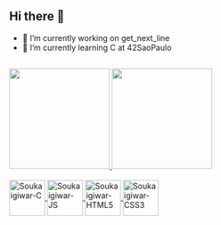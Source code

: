## Hi there 👋

- 🔭 I’m currently working on get_next_line
- 🌱 I’m currently learning C at 42SaoPaulo

##

<div>
  <a href="https://github.com/Soukaigiwar">
  <img height="180em" src="https://github-readme-stats.vercel.app/api?username=Soukaigiwar&show_icons=true&theme=dracula&include_all_commits=true&count_private=true"/>
  <img height="180em" src="https://github-readme-stats.vercel.app/api/top-langs/?username=Soukaigiwar&layout=compact&langs_count=7&theme=dracula"/>
</div>
<div style="display: inline_block"><br>
  <img align="center" alt="Soukaigiwar-C" height="64" width="64" src="https://icongr.am/devicon/c-original.svg?size=64&color=currentColor">
  <img align="center" alt="Soukaigiwar-JS" height="64" width="64" src="https://icongr.am/devicon/javascript-original.svg?size=64&color=currentColor">
  <img align="center" alt="Soukaigiwar-HTML5" height="64" width="64" src="https://icongr.am/devicon/html5-original.svg?size=64&color=currentColor">
  <img align="center" alt="Soukaigiwar-CSS3" height="64" width="64" src="https://icongr.am/devicon/css3-original.svg?size=64&color=currentColor">
<!--  
      <img align="center" alt="Soukaigiwar-PHP" height="64" width="64" src="https://icongr.am/devicon/php-original.svg?size=64&color=currentColor">
      <img align="center" alt="Soukaigiwar-MySQL" height="64" width="64" src="https://icongr.am/devicon/mysql-original-wordmark.svg?size=64&color=currentColor">
-->
</div>
